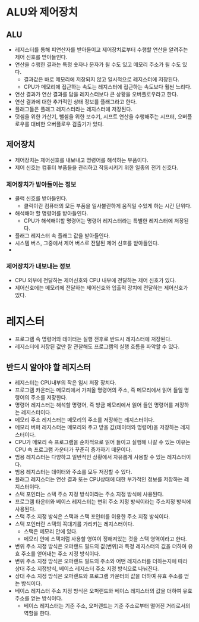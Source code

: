 # ALU와 제어장치

## ALU

- 레지스터를 통해 피연산자를 받아들이고 제어장치로부터 수행할 연산을 알려주는 제어 신호를 받아들인다.
- 연산을 수행한 결과는 특정 숫자나 문자가 될 수도 있고 메모리 주소가 될 수도 있다.
  - 결과값은 바로 메모리에 저장되지 않고 일시적으로 레지스터에 저장된다.
  - CPU가 메모리에 접근하는 속도는 레지스터에 접근하는 속도보다 훨씬 느리다.
- 연산 결과가 연산 결과를 담을 레지스터보다 큰 상황을 오버플로우라고 한다.
- 연산 결과에 대한 추가적인 상태 정보를 플래그라고 한다.
- 플래그들은 플래그 레지스터라는 레지스터에 저장된다.
- 덧셈을 위한 가산기, 뺄셈을 위한 보수기, 시프트 연산을 수행해주는 시프터, 오버플로우를 대비한 오버플로우 검출기가 있다.

## 제어장치

- 제어장치는 제어신호를 내보내고 명령어를 해석하는 부품이다.
- 제어 신호는 컴퓨터 부품들을 관리하고 작동시키기 위한 일종의 전기 신호다.

### 제어장치가 받아들이는 정보

- 클럭 신호를 받아들인다.
  - 클럭이란 컴퓨터의 모든 부품을 일사불란하게 움직일 수있게 하는 시간 단위다.
- 해석해야 할 명령어를 받아들인다.
  - CPU가 해석해야할 명령어는 명령어 레지스터라는 특별한 레지스터에 저장된다.
- 플래그 레지스터 속 플래그 값을 받아들인다.
- 시스템 버스, 그중에서 제어 버스로 전달된 제어 신호를 받아들인다.
-

### 제어장치가 내보내는 정보

- CPU 외부에 전달하는 제어신호와 CPU 내부에 전달하는 제어 신호가 있다.
- 제어신호에는 메모리에 전달하는 제어신호와 입출력 장치에 전달하는 제어신호가 있다.

# 레지스터

- 프로그램 속 명령어와 데이터는 실행 전후로 반드시 레지스터에 저장된다.
- 레지스터에 저장된 값만 잘 관찰해도 프로그램의 실행 흐름을 파악할 수 있다.

## 반드시 알아야 할 레지스터

- 레지스터는 CPU내부의 작은 임시 저장 장치다.
- 프로그램 카운터는 메모리에서 가져올 명령어의 주소, 즉 메모리에서 읽어 들일 명령어의 주소를 저장한다.
- 명령어 레지스터는 해석할 명령어, 즉 방금 메모리에서 읽어 들인 명령어를 저장하는 레지스터이다.
- 메모리 주소 레지스터는 메모리의 주소를 저장하는 레지스터이다.
- 메모리 버퍼 레지스터는 메모리와 주고 받을 값(데이터와 명령어)을 저장하는 레지스터이다.
- CPU가 메모리 속 프로그램을 순차적으로 읽어 들이고 실행해 나갈 수 있는 이유는 CPU 속 프로그램 카운터가 꾸준히 증가하기 때문이다.
- 범용 레지스터는 다양하고 일반적인 상황에서 자유롭게 사용할 수 있는 레지스터이다.
- 범용 레지스터는 데이터와 주소를 모두 저장할 수 있다.
- 플래그 레지스터는 연산 결과 또는 CPU상태에 대한 부가적인 정보를 저장하는 레지스터이다.
- 스택 포인터는 스택 주소 지정 방식이라는 주소 지정 방식에 사용된다.
- 프로그램 타운터와 베이스 레지스터는 변위 주소 지정 방식이라는 주소지정 방식에 사용된다.
- 스택 주소 지정 방식은 스택과 스택 포인터를 이용한 주소 지정 방식이다.
- 스택 포인터란 스택의 꼭대기를 가리키는 레지스터이다.
  - 스택은 메모리 안에 있다.
  - 메모리 안에 스택처럼 사용할 영여이 정해져있는 것을 스택 영역이라고 한다.
- 변위 주소 지정 방식은 오퍼랜드 필드의 값(변위)과 특정 레지스터의 값을 더하여 유효 주소를 얻어내는 주소 지정 방식이다.
- 변위 주소 지정 방식은 오퍼랜드 필드의 주소와 어떤 레지스터를 더하는지에 따라 상대 주소 지정방식, 베이스 레지스터 주소 지정 방식으로 나눠진다.
- 상대 주소 지정 방식은 오퍼랜드와 프로그램 카운터의 값을 더하여 유효 주소를 얻는 방식이다.
- 베이스 레지스터 주소 지정 방식은 오퍼랜드와 베이스 레지스터의 값을 더하여 유효 주소를 얻는 방식이다.
  - 베이스 레지스터는 기준 주소, 오퍼랜드는 기준 주소로부터 떨어진 거리로서의 역할을 한다.
